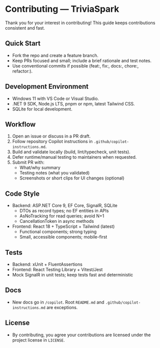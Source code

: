 # Contributing — TriviaSpark

Thank you for your interest in contributing! This guide keeps contributions consistent and fast.

## Quick Start

- Fork the repo and create a feature branch.
- Keep PRs focused and small; include a brief rationale and test notes.
- Use conventional commits if possible (feat:, fix:, docs:, chore:, refactor:).

## Development Environment

- Windows 11 with VS Code or Visual Studio.
- .NET 9 SDK, Node.js LTS, pnpm or npm, latest Tailwind CSS.
- SQLite for local development.

## Workflow

1) Open an issue or discuss in a PR draft.
2) Follow repository Copilot instructions in `.github/copilot-instructions.md`.
3) Build and validate locally (build, lint/typecheck, unit tests).
4) Defer runtime/manual testing to maintainers when requested.
5) Submit PR with:
   - What/why summary
   - Testing notes (what you validated)
   - Screenshots or short clips for UI changes (optional)

## Code Style

- Backend: ASP.NET Core 9, EF Core, SignalR, SQLite
  - DTOs as record types; no EF entities in APIs
  - AsNoTracking for read queries; avoid N+1
  - CancellationToken in async methods
- Frontend: React 18 + TypeScript + Tailwind (latest)
  - Functional components; strong typing
  - Small, accessible components; mobile-first

## Tests

- Backend: xUnit + FluentAssertions
- Frontend: React Testing Library + Vitest/Jest
- Mock SignalR in unit tests; keep tests fast and deterministic

## Docs

- New docs go in `/copilot`. Root `README.md` and `.github/copilot-instructions.md` are exceptions.

## License

- By contributing, you agree your contributions are licensed under the project license in `LICENSE`.
